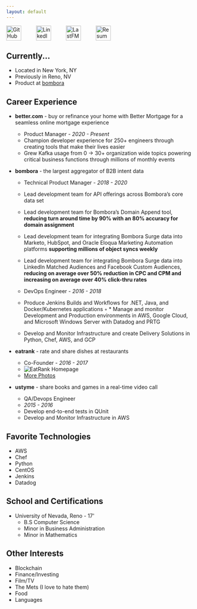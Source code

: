 ```yaml
---
layout: default
---
```


<div id="social" style="display:inline-flex">
<a href="https://github.com/bennicholes" title="Github" style="padding-right: 40px">
<img alt="GitHub" height="40px" width="40px" src="../assets/github.svg"/>
</a>
<a href="https://www.linkedin.com/in/bennicholes" title="LinkedIn" style="padding-right: 40px">
<img alt="LinkedIn" height="40px" width="40px" src="../assets/linkedin.svg"/>
</a>
<a href="http://www.last.fm/user/bennicholes" title="LastFM" style="padding-right: 40px">
<img alt="LastFM" height="40px" width="40px" src="../assets/lastfm.svg"/>
</a>
<a href="../assets/resume.pdf" title="Resume" style="padding-right: 40px">
<img alt="Resume" height="40px" width="40px" src="../assets/resume.svg"/>
</a>
</div>

## Currently...

* Located in New York, NY
* Previously in Reno, NV
* Product at [bombora](http://bombora.com)

## Career Experience

* **better.com** - buy or refinance your home with Better Mortgage for a seamless online mortgage experience
    * Product Manager - _2020 - Present_
    * Champion developer experience for 250+ engineers through creating tools that make their lives easier
    * Grew Kafka usage from 0 -> 30+ organization wide topics powering critical business functions through millions of monthly events

* **bombora** - the largest aggregator of B2B intent data
    * Technical Product Manager - _2018 - 2020_
    * Lead development team for API offerings across Bombora’s core data set
    * Lead development team for Bombora’s Domain Append tool, **reducing turn around time by 90% with an 80% accuracy
    for domain assignment**
    * Lead development team for integrating Bombora Surge data into Marketo, HubSpot, and Oracle Eloqua Marketing Automation platforms **supporting millions of object syncs weekly**
    * Lead development team for integrating Bombora Surge data into LinkedIn Matched Audiences and Facebook Custom
Audiences, **reducing on average over 50% reduction in CPC and CPM and increasing on average over 40% click-thru rates**

    * DevOps Engineer - _2016 - 2018_
    * Produce Jenkins Builds and Workflows for .NET, Java, and Docker/Kubernetes applications
◦   * Manage and monitor Development and Production environments in AWS, Google Cloud, and Microsoft Windows Server
with Datadog and PRTG
    * Develop and Monitor Infrastructure and create Delivery Solutions in Python, Chef, AWS, and GCP

* **eatrank** - rate and share dishes at restaurants
	* Co-Founder - _2016 - 2017_ 
	* ![EatRank Homepage](../assets/eatank-homepage.png)
	* [More Photos](http://bennicholes.github.io/assets/eatrank-images.pdf)

* **ustyme** -  share books and games in a real-time video call
	* QA/Devops Engineer
	* _2015 - 2016_
	* Develop end-to-end tests in QUnit
	* Develop and Monitor Infrastructure in AWS

## Favorite Technologies
* AWS
* Chef
* Python
* CentOS
* Jenkins
* Datadog

## School and Certifications

* University of Nevada, Reno - 17'
	* B.S Computer Science
	* Minor in Business Administration
	* Minor in Mathematics

## Other Interests
* Blockchain
* Finance/Investing
* Film/TV
* The Mets (I love to hate them)
* Food
* Languages
